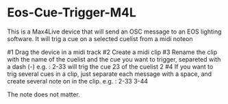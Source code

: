 # Eos-Cue-Trigger-M4L

This is a Max4Live device that will send an OSC message to an EOS lighting software.
It will trig a cue on a selected cuelist from a midi noteon

#1 Drag the device in a midi track
#2 Create a midi clip
#3 Rename the clip with the name of the cuelist and the cue you want to trigger, separeted with a dash (-) e.g. : 2-33 will trig the cue 23 of the cuelist 2
#4 If you want to trig several cues in a clip, just separate each message with a space, and create several note on in the clip. e.g. : 2-33 3-44

The note does not matter.
